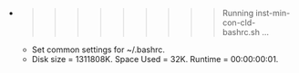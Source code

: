 * >>>>>>>>> Running inst-min-con-cld-bashrc.sh ...
  * Set common settings for ~/.bashrc.
  * Disk size = 1311808K. Space Used = 32K. Runtime = 00:00:00:01.

